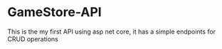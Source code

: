 # GameStore-API
This is the my first API using asp net core, it has a simple endpoints for CRUD operations
